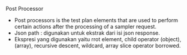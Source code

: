 Post Processor

- Post processors is the test plan elements that are used to perform certain actions after the processing of a sampler request.  
- Json path : digunakan untuk ekstrak dari isi json response. 
- Ekspresi yang digunakan yaitu rrot element, child operator (object), (array), recursive descent, wildcard, array slice operator borrowed. 